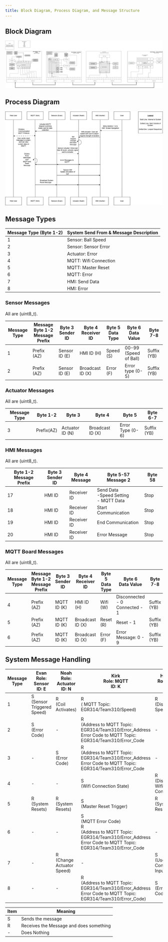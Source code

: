 ```yaml
---
title: Block Diagram, Process Diagram, and Message Structure
---
```


## Block Diagram

![Block Diagram](https://github.com/ASU-EGR314-2025-S-310/ASU-EGR314-2025-S-310.github.io/blob/main/assets/Team310BlockDiagram.png?raw=true)

## Process Diagram

![Process Diagram](https://github.com/ASU-EGR314-2025-S-310/ASU-EGR314-2025-S-310.github.io/blob/main/assets/SequenceDiagram.png?raw=true)

## Message Types

| Message Type (Byte 1-2) | System Send From & Message Description |
|-------------------------|--------------------------------------|
| 1  | Sensor: Ball Speed |
| 2  | Sensor: Sensor Error |
| 3 | Actuator: Error |
| 4 | MQTT: Wifi Connection |
| 5  | MQTT: Master Reset |
| 6  | MQTT: Error|
| 7  | HMI: Send Data |
| 8 | HMI: Error |


### Sensor Messages

All are (uint8_t).

| Message Type | Message Byte 1-2 <br> Message Prefix | Byte 3 <br> Sender ID | Byte 4 <br> Receiver ID | Byte 5 <br> Data Type | Byte 6 <br> Data Value| Byte 7-8 |
|----------|---------------|--------|-----------|--------|--| --|
| 1 | Prefix (AZ)| Sensor ID (E)| HMI ID (H)|Speed (S) | 00-99 (Speed of Ball) | Suffix (YB) |
| 2 | Prefix (AZ)| Sensor ID (E)| Broadcast ID (X)| Error (F) | Error type (0-5) | Suffix (YB) |

### Actuator Messages

All are (uint8_t).

|  Message Type   | Byte 1-2 | Byte 3 | Byte 4 | Byte 5 | Byte 6-7 | 
| ------- |----------|--------|-----------|---------| -----| 
| 3 | Prefix(AZ)  | Actuator ID (N) | Broadcast ID (X) | Error Type (0-6) | Suffix (YB) |

### HMI Messages

All are (uint8_t).

| Byte 1-2 <br> Message Prefix | Byte 3 <br> Sender ID | Byte 4 <br> Message | Byte 5-57 <br> Message 2  | Byte 58 |
|----------|---------------|--------|-----------|--------|
| 17 | HMI ID | Receiver ID | Send Data <br> -Speed Setting <br> - MQTT Data | Stop| 
| 18 | HMI ID | Receiver ID | Start Communication | Stop |
| 19 | HMI ID | Receiver ID | End Communication | Stop | 
| 20 | HMI ID| Receiver ID  | Error Message | Stop |

### MQTT Board Messages

All are (uint8_t).

| Message Type | Message Byte 1-2 <br> Message Prefix | Byte 3 <br> Sender ID | Byte 4 <br> Receiver ID | Byte 5 <br> Data Type | Byte 6 <br> Data Value| Byte 7-8 |
|----------|---------------|--------|-----------|--------|--| --|
| 4 | Prefix (AZ)| MQTT ID (K)| HMI ID (H)| Wifi (W)| Disconnected - 0 <br> Connected - 1 | Suffix (YB) |
| 5 | Prefix (AZ)| MQTT ID (K)| Broadcast ID (X)| Reset (R)| Reset - 1 | Suffix (YB) |
| 6 | Prefix (AZ)| MQTT ID (K)| Broadcast ID (X)| Error (F)| Error Message: 0 - 9 | Suffix (YB) |

## System Message Handling
| Message Type |  Evan <br> Role: Sensor <br> ID: E| Noah<br> Role: Actuator <br> ID: N | Kirk <br> Role: MQTT <br> ID: K | Hunter <br> Role: HMI <br> ID: H|
|----------|---------------|--------|-----------|--------|
| 1 | S <br> (Sensor Triggered Speed) | R <br> (Coil Activates)| R <br>( MQTT Topic: EGR314/Team310/Speed)| R <br> (Displays Speed)|
| 2 | S <br> (Error Code) | - | R <br>(Address to MQTT Topic: EGR314/Team310/Error_Address <br> Error Code to MQTT Topic: EGR314/Team310/Error_Code| -||
| 3 | - | S <br> (Error Code)| R <br>(Address to MQTT Topic: EGR314/Team310/Error_Address <br> Error Code to MQTT Topic: EGR314/Team310/Error_Code| -|
| 4 | -| -| S <br> (Wifi Connection State)| R <br> (Displays Wifi Connection)|
| 5 | R <br> (System Resets)| R <br> (System Resets)| S <br> (Master Reset Trigger)| R <br> (System Resets)|
| 6 | -| -| S <br> (MQTT Error Code)<br> R <br>(Address to MQTT Topic: EGR314/Team310/Error_Address <br> Error Code to MQTT Topic: EGR314/Team310/Error_Code | -|
| 7 | -| R <br> (Change Actuator Speed)| -| S <br> (User Controlled Input) |
| 8 | - |-|R <br>(Address to MQTT Topic: EGR314/Team310/Error_Address <br> Error Code to MQTT Topic: EGR314/Team310/Error_Code)|S <br> (Error Code)|

|Item| Meaning|
|--|--|
|S | Sends the message|
|R|Receives the Message and does something|
| - | Does Nothing |
